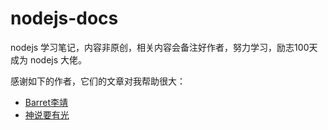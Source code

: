 # nodejs-docs
nodejs 学习笔记，内容非原创，相关内容会备注好作者，努力学习，励志100天成为 nodejs 大佬。

感谢如下的作者，它们的文章对我帮助很大：
- [Barret李靖](https://github.com/barretlee)
- [神说要有光](https://www.zhihu.com/people/di-xu-guang-50)